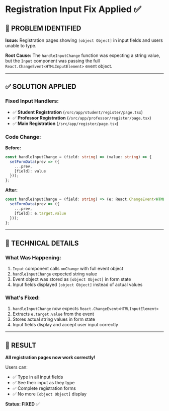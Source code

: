 # Registration Input Fix Applied ✅

## 🎯 **PROBLEM IDENTIFIED**

**Issue:** Registration pages showing `[object Object]` in input fields and users unable to type.

**Root Cause:** The `handleInputChange` function was expecting a string value, but the `Input` component was passing the full `React.ChangeEvent<HTMLInputElement>` event object.

---

## ✅ **SOLUTION APPLIED**

### **Fixed Input Handlers:**
- ✅ **Student Registration** (`/src/app/student/register/page.tsx`)
- ✅ **Professor Registration** (`/src/app/professor/register/page.tsx`) 
- ✅ **Main Registration** (`/src/app/register/page.tsx`)

### **Code Change:**
**Before:**
```typescript
const handleInputChange = (field: string) => (value: string) => {
  setFormData(prev => ({
    ...prev,
    [field]: value
  }));
};
```

**After:**
```typescript
const handleInputChange = (field: string) => (e: React.ChangeEvent<HTMLInputElement>) => {
  setFormData(prev => ({
    ...prev,
    [field]: e.target.value
  }));
};
```

---

## 🔧 **TECHNICAL DETAILS**

### **What Was Happening:**
1. `Input` component calls `onChange` with full event object
2. `handleInputChange` expected string value
3. Event object was stored as `[object Object]` in form state
4. Input fields displayed `[object Object]` instead of actual values

### **What's Fixed:**
1. `handleInputChange` now expects `React.ChangeEvent<HTMLInputElement>`
2. Extracts `e.target.value` from the event
3. Stores actual string values in form state
4. Input fields display and accept user input correctly

---

## 🚀 **RESULT**

**All registration pages now work correctly!** 

Users can:
- ✅ Type in all input fields
- ✅ See their input as they type
- ✅ Complete registration forms
- ✅ No more `[object Object]` display

**Status: FIXED** ✅
